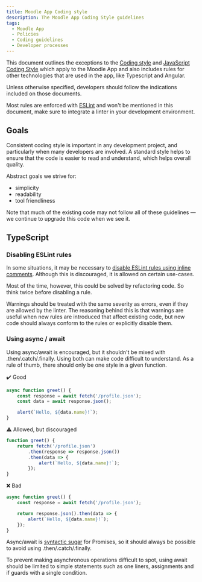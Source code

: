 ```yaml
---
title: Moodle App Coding style
description: The Moodle App Coding Style guidelines
tags:
  - Moodle App
  - Policies
  - Coding guidelines
  - Developer processes
---
```


This document outlines the exceptions to the [Coding style](./codingstyle/index.md) and [JavaScript Coding Style](https://docs.moodle.org/dev/JavaScript_Coding_Style) which apply to the Moodle App and also includes rules for other technologies that are used in the app, like Typescript and Angular.

Unless otherwise specified, developers should follow the indications included on those documents.

Most rules are enforced with [ESLint](https://github.com/typescript-eslint/typescript-eslint) and won't be mentioned in this document, make sure to integrate a linter in your development environment.

## Goals

Consistent coding style is important in any development project, and particularly when many developers are involved. A standard style helps to ensure that the code is easier to read and understand, which helps overall quality.

Abstract goals we strive for:

- simplicity
- readability
- tool friendliness

Note that much of the existing code may not follow all of these guidelines — we continue to upgrade this code when we see it.

## TypeScript

### Disabling ESLint rules

In some situations, it may be necessary to [disable ESLint rules using inline comments](https://eslint.org/docs/user-guide/configuring/rules#disabling-rules). Although this is discouraged, it is allowed on certain use-cases.

Most of the time, however, this could be solved by refactoring code. So think twice before disabling a rule.

Warnings should be treated with the same severity as errors, even if they are allowed by the linter. The reasoning behind this is that warnings are useful when new rules are introduced that affect existing code, but new code should always conform to the rules or explicitly disable them.

### Using async / await

Using async/await is encouraged, but it shouldn't be mixed with .then/.catch/.finally. Using both can make code difficult to understand. As a rule of thumb, there should only be one style in a given function.

✔️ Good

```ts
async function greet() {
    const response = await fetch('/profile.json');
    const data = await response.json();

    alert(`Hello, ${data.name}!`);
}
```

⚠️ Allowed, but discouraged

```ts
function greet() {
    return fetch('/profile.json')
        .then(response => response.json())
        .then(data => {
            alert(`Hello, ${data.name}!`);
        });
}
```

❌ Bad

```ts
async function greet() {
    const response = await fetch('/profile.json');

    return response.json().then(data => {
        alert(`Hello, ${data.name}!`);
    });
}
```

Async/await is [syntactic sugar](https://en.wikipedia.org/wiki/Syntactic_sugar) for Promises, so it should always be possible to avoid using .then/.catch/.finally.

To prevent making asynchronous operations difficult to spot, using await should be limited to simple statements such as one liners, assignments and if guards with a single condition.
